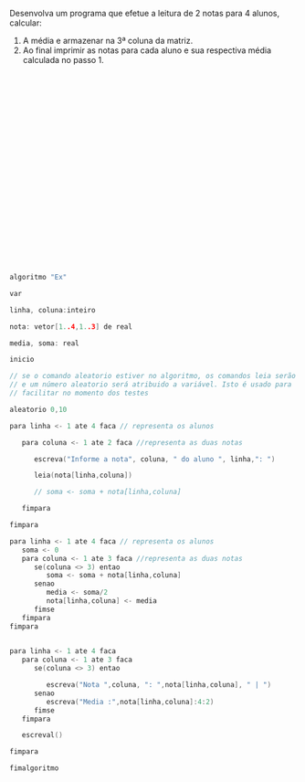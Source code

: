 Desenvolva um programa que efetue a leitura de 2 notas para 4 alunos, calcular:  
  1. A média e armazenar na 3ª coluna da matriz.  
  2. Ao final imprimir as notas para cada aluno e sua respectiva média calculada no passo 1.

<br/>
<br/>
<br/>
<br/>
<br/>
<br/>
<br/>
<br/>
<br/>
<br/>
<br/>
<br/>
<br/>
<br/>
<br/>
<br/>
<br/>
<br/>
<br/>

















```C

algoritmo "Ex"

var

linha, coluna:inteiro

nota: vetor[1..4,1..3] de real

media, soma: real

inicio

// se o comando aleatorio estiver no algoritmo, os comandos leia serão ignorados
// e um número aleatorio será atribuido a variável. Isto é usado para
// facilitar no momento dos testes

aleatorio 0,10

para linha <- 1 ate 4 faca // representa os alunos

   para coluna <- 1 ate 2 faca //representa as duas notas

      escreva("Informe a nota", coluna, " do aluno ", linha,": ")

      leia(nota[linha,coluna])

      // soma <- soma + nota[linha,coluna]

   fimpara

fimpara

para linha <- 1 ate 4 faca // representa os alunos
   soma <- 0
   para coluna <- 1 ate 3 faca //representa as duas notas
      se(coluna <> 3) entao
         soma <- soma + nota[linha,coluna]
      senao
         media <- soma/2
         nota[linha,coluna] <- media
      fimse
   fimpara
fimpara
   

para linha <- 1 ate 4 faca
   para coluna <- 1 ate 3 faca
      se(coluna <> 3) entao

         escreva("Nota ",coluna, ": ",nota[linha,coluna], " | ")
      senao
         escreva("Media :",nota[linha,coluna]:4:2)
      fimse
   fimpara

   escreval()

fimpara

fimalgoritmo
```
